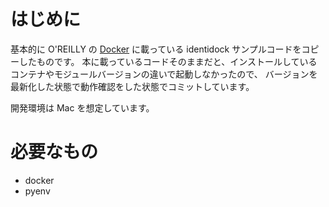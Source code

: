 # はじめに

基本的に O'REILLY の [Docker](https://www.oreilly.co.jp/books/9784873117768/) に載っている identidock サンプルコードをコピーしたものです。
本に載っているコードそのままだと、インストールしているコンテナやモジュールバージョンの違いで起動しなかったので、
バージョンを最新化した状態で動作確認をした状態でコミットしています。

開発環境は Mac を想定しています。

# 必要なもの

* docker
* pyenv
